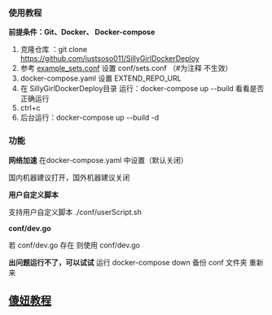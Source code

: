 ### 使用教程

**前提条件：Git、Docker、 Docker-compose**

1. 克隆仓库 ：git clone  https://github.com/justsoso011/SillyGirlDockerDeploy
2. 参考 [example_sets.conf](./conf/example_sets.conf)  设置   conf/sets.conf （#为注释 不生效）
3. docker-compose.yaml 设置 EXTEND_REPO_URL
4. 在 SillyGirlDockerDeploy目录 运行：docker-compose up --build 看看是否正确运行
5. ctrl+c
6. 后台运行：docker-compose up --build -d

### 功能

**网络加速**
在docker-compose.yaml 中设置（默认关闭）

国内机器建议打开，国外机器建议关闭 

**用户自定义脚本**

支持用户自定义脚本 ./conf/userScript.sh

 **conf/dev.go**

若 conf/dev.go 存在 则使用 conf/dev.go



**出问题运行不了，可以试试**
运行 docker-compose down
备份 conf 文件夹
重新来



## [傻妞教程](./sillyGirl.md)
